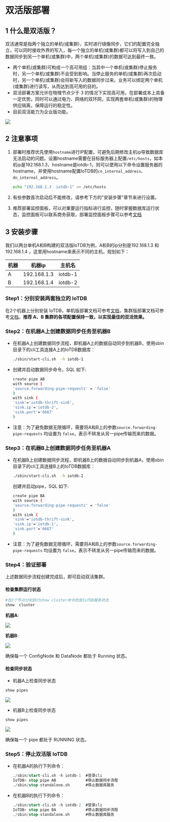 <!--

    Licensed to the Apache Software Foundation (ASF) under one
    or more contributor license agreements.  See the NOTICE file
    distributed with this work for additional information
    regarding copyright ownership.  The ASF licenses this file
    to you under the Apache License, Version 2.0 (the
    "License"); you may not use this file except in compliance
    with the License.  You may obtain a copy of the License at
    
        http://www.apache.org/licenses/LICENSE-2.0
    
    Unless required by applicable law or agreed to in writing,
    software distributed under the License is distributed on an
    "AS IS" BASIS, WITHOUT WARRANTIES OR CONDITIONS OF ANY
    KIND, either express or implied.  See the License for the
    specific language governing permissions and limitations
    under the License.

-->
# 双活版部署

## 1 什么是双活版？

双活通常是指两个独立的单机(或集群)，实时进行镜像同步，它们的配置完全独立，可以同时接收外界的写入，每一个独立的单机(或集群)都可以将写入到自己的数据同步到另一个单机(或集群)中，两个单机(或集群)的数据可达到最终一致。

- 两个单机(或集群)可构成一个高可用组：当其中一个单机(或集群)停止服务时，另一个单机(或集群)不会受到影响。当停止服务的单机(或集群)再次启动时，另一个单机(或集群)会将新写入的数据同步过来。业务可以绑定两个单机(或集群)进行读写，从而达到高可用的目的。
- 双活部署方案允许在物理节点少于 3 的情况下实现高可用，在部署成本上具备一定优势。同时可以通过电力、网络的双环网，实现两套单机(或集群)的物理供应隔离，保障运行的稳定性。
- 目前双活能力为企业版功能。

![](/img/%E5%8F%8C%E6%B4%BB%E5%90%8C%E6%AD%A5.png)

## 2 注意事项

1. 部署时推荐优先使用`hostname`进行IP配置，可避免后期修改主机ip导致数据库无法启动的问题。设置hostname需要在目标服务器上配置`/etc/hosts`，如本机ip是192.168.1.3，hostname是iotdb-1，则可以使用以下命令设置服务器的 hostname，并使用hostname配置IoTDB的`cn_internal_address`、`dn_internal_address`。

    ```Bash
    echo "192.168.1.3  iotdb-1" >> /etc/hosts 
    ```

2. 有些参数首次启动后不能修改，请参考下方的"安装步骤"章节来进行设置。

3. 推荐部署监控面板，可以对重要运行指标进行监控，随时掌握数据库运行状态，监控面板可以联系商务获取，部署监控面板步骤可以参考[文档](https://www.timecho.com/docs/zh/UserGuide/latest/Deployment-and-Maintenance/Monitoring-panel-deployment.html)

## 3 安装步骤

我们以两台单机A和B构建的双活版IoTDB为例，A和B的ip分别是192.168.1.3 和 192.168.1.4 ，这里用hostname来表示不同的主机，规划如下：

| 机器 | 机器ip      | 主机名  |
| ---- | ----------- | ------- |
| A    | 192.168.1.3 | iotdb-1 |
| B    | 192.168.1.4 | iotdb-2 |

### Step1：分别安装两套独立的 IoTDB

在2个机器上分别安装 IoTDB，单机版部署文档可参考[文档](../Deployment-and-Maintenance/Stand-Alone-Deployment_timecho.md)，集群版部署文档可参考[文档](../Deployment-and-Maintenance/Cluster-Deployment_timecho.md)。**推荐 A、B 集群的各项配置保持一致，以实现最佳的双活效果。**

### Step2：在机器A上创建数据同步任务至机器B

- 在机器A上创建数据同步流程，即机器A上的数据自动同步到机器B，使用sbin目录下的cli工具连接A上的IoTDB数据库：

    ```Bash
    ./sbin/start-cli.sh  -h iotdb-1
    ```

- 创建并启动数据同步命令，SQL 如下:

    ```Bash
    create pipe AB
    with source (
    'source.forwarding-pipe-requests' = 'false' 
    )
    with sink (
    'sink'='iotdb-thrift-sink',
    'sink.ip'='iotdb-2',
    'sink.port'='6667'
    )
    ```

- 注意：为了避免数据无限循环，需要将A和B上的参数`source.forwarding-pipe-requests` 均设置为 `false`，表示不转发从另一pipe传输而来的数据。

### Step3：在机器B上创建数据同步任务至机器A

  - 在机器B上创建数据同步流程，即机器B上的数据自动同步到机器A，使用sbin目录下的cli工具连接B上的IoTDB数据库：

    ```Bash
    ./sbin/start-cli.sh  -h iotdb-2
    ```

    创建并启动pipe，SQL 如下:

    ```Bash
    create pipe BA
    with source (
    'source.forwarding-pipe-requests' = 'false' 
    )
    with sink (
    'sink'='iotdb-thrift-sink',
    'sink.ip'='iotdb-1',
    'sink.port'='6667'
    )
    ```

- 注意：为了避免数据无限循环，需要将A和B上的参数`source.forwarding-pipe-requests` 均设置为 `false`，表示不转发从另一pipe传输而来的数据。

### Step4：验证部署

上述数据同步流程创建完成后，即可启动双活集群。

#### 检查集群运行状态

```Bash
#在2个节点分别执行show cluster命令检查IoTDB服务状态
show  cluster
```

**机器A**:

![](/img/%E5%8F%8C%E6%B4%BB-A.png)

**机器B**:

![](/img/%E5%8F%8C%E6%B4%BB-B.png)

确保每一个 ConfigNode 和 DataNode 都处于 Running 状态。

#### 检查同步状态

- 机器A上检查同步状态

```Bash
show pipes
```

![](/img/show%20pipes-A.png)

- 机器B上检查同步状态

```Bash
show pipes
```

![](/img/show%20pipes-B.png)

确保每一个 pipe 都处于 RUNNING 状态。

### Step5：停止双活版 IoTDB

- 在机器A的执行下列命令：

    ```SQL
    ./sbin/start-cli.sh -h iotdb-1  #登录cli
    IoTDB> stop pipe AB             #停止数据同步流程
    ./sbin/stop-standalone.sh       #停止数据库服务
    ```

- 在机器B的执行下列命令：

    ```SQL
    ./sbin/start-cli.sh -h iotdb-2  #登录cli
    IoTDB> stop pipe BA             #停止数据同步流程
    ./sbin/stop-standalone.sh       #停止数据库服务
    ```